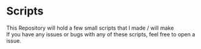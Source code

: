 # Scripts

This Repository will hold a few small scripts that I made / will make<br>
If you have any issues or bugs with any of these scripts, feel free to open a issue.<br>